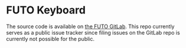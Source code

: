 # FUTO Keyboard

The source code is available on [the FUTO GitLab](https://gitlab.futo.org/alex/latinime). This repo currently serves as a public issue tracker since filing issues on the GitLab repo is currently not possible for the public.
